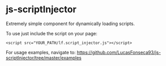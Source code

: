 # js-scriptInjector

Extremely simple component for dynamically loading scripts.

To use just include the script on your page:
```
<script src="YOUR_PATH/lf.script_injector.js"></script>
```

For usage examples, navigate to: https://github.com/LucasFonseca93/js-scriptInjector/tree/master/examples
